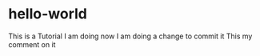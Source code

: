 # hello-world
This is a Tutorial I am doing
now I am doing a change to commit it
This my comment on it

